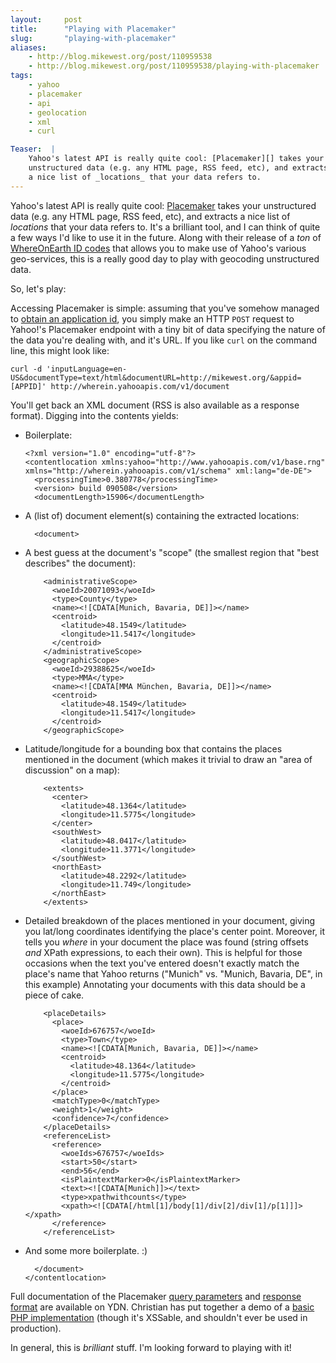 ```yaml
---
layout:     post
title:      "Playing with Placemaker"
slug:       "playing-with-placemaker"
aliases:
    - http://blog.mikewest.org/post/110959538
    - http://blog.mikewest.org/post/110959538/playing-with-placemaker
tags: 
    - yahoo
    - placemaker
    - api
    - geolocation
    - xml
    - curl

Teaser:	 |
	Yahoo's latest API is really quite cool: [Placemaker][] takes your
	unstructured data (e.g. any HTML page, RSS feed, etc), and extracts
	a nice list of _locations_ that your data refers to.	
---
```

Yahoo's latest API is really quite cool: [Placemaker][] takes your unstructured data (e.g. any HTML page, RSS feed, etc), and extracts a nice list of _locations_ that your data refers to.  It's a brilliant tool, and I can think of quite a few ways I'd like to use it in the future.  Along with their release of a _ton_ of [WhereOnEarth ID codes][woe] that allows you to make use of Yahoo's various geo-services, this is a really good day to play with geocoding unstructured data.

So, let's play:

Accessing Placemaker is simple: assuming that you've somehow managed to [obtain an application id][appid], you simply make an HTTP `POST` request to Yahoo!'s Placemaker endpoint with a tiny bit of data specifying the nature of the data you're dealing with, and it's URL.  If you like `curl` on the command line, this might look like:

    curl -d 'inputLanguage=en-US&documentType=text/html&documentURL=http://mikewest.org/&appid=[APPID]' http://wherein.yahooapis.com/v1/document
    
You'll get back an XML document (RSS is also available as a response format).  Digging into the contents yields:

*   Boilerplate:

        <?xml version="1.0" encoding="utf-8"?>
        <contentlocation xmlns:yahoo="http://www.yahooapis.com/v1/base.rng" xmlns="http://wherein.yahooapis.com/v1/schema" xml:lang="de-DE">
          <processingTime>0.380778</processingTime>
          <version> build 090508</version>
          <documentLength>15906</documentLength>

*   A (list of) document element(s) containing the extracted locations:

          <document>

*   A best guess at the document's "scope" (the smallest region that "best
    describes" the document):
    
            <administrativeScope>
              <woeId>20071093</woeId>
              <type>County</type>
              <name><![CDATA[Munich, Bavaria, DE]]></name>
              <centroid>
                <latitude>48.1549</latitude>
                <longitude>11.5417</longitude>
              </centroid>
            </administrativeScope>
            <geographicScope>
              <woeId>29388625</woeId>
              <type>MMA</type>
              <name><![CDATA[MMA München, Bavaria, DE]]></name>
              <centroid>
                <latitude>48.1549</latitude>
                <longitude>11.5417</longitude>
              </centroid>
            </geographicScope>

*   Latitude/longitude for a bounding box that contains the places mentioned
    in the document (which makes it trivial to draw an "area of discussion" on
    a map):
    
            <extents>
              <center>
                <latitude>48.1364</latitude>
                <longitude>11.5775</longitude>
              </center>
              <southWest>
                <latitude>48.0417</latitude>
                <longitude>11.3771</longitude>
              </southWest>
              <northEast>
                <latitude>48.2292</latitude>
                <longitude>11.749</longitude>
              </northEast>
            </extents>
            
*   Detailed breakdown of the places mentioned in your document, giving you
    lat/long coordinates identifying the place's center point.  Moreover, it
    tells you _where_ in your document the place was found (string offsets
    _and_ XPath expressions, to each their own).  This is helpful for those
    occasions when the text you've entered doesn't exactly match the place's
    name that Yahoo returns ("Munich" vs. "Munich, Bavaria, DE", in this
    example)  Annotating your documents with this data should be a piece of
    cake.
    
            <placeDetails>
              <place>
                <woeId>676757</woeId>
                <type>Town</type>
                <name><![CDATA[Munich, Bavaria, DE]]></name>
                <centroid>
                  <latitude>48.1364</latitude>
                  <longitude>11.5775</longitude>
                </centroid>
              </place>
              <matchType>0</matchType>
              <weight>1</weight>
              <confidence>7</confidence>
            </placeDetails>
            <referenceList>
              <reference>
                <woeIds>676757</woeIds>
                <start>50</start>
                <end>56</end>
                <isPlaintextMarker>0</isPlaintextMarker>
                <text><![CDATA[Munich]]></text>
                <type>xpathwithcounts</type>
                <xpath><![CDATA[/html[1]/body[1]/div[2]/div[1]/p[1]]]></xpath>
              </reference>
            </referenceList>
            
*   And some more boilerplate.  :)

          </document>
        </contentlocation>

Full documentation of the Placemaker [query parameters][query] and [response format][response] are available on YDN.  Christian has put together a demo of a [basic PHP implementation][php] (though it's XSSable, and shouldn't ever be used in production).

In general, this is _brilliant_ stuff.  I'm looking forward to playing with it!

[Placemaker]: http://developer.yahoo.com/geo/placemaker/guide/
[woe]: http://developer.yahoo.com/geo/geoplanet/data/
[appid]: http://developer.yahoo.com/wsregapp/
[query]: http://developer.yahoo.com/geo/placemaker/guide/api_docs.html#query_parameters
[response]: http://developer.yahoo.com/geo/placemaker/guide/api-reference.html
[php]: http://isithackday.com/hacks/placemaker/
